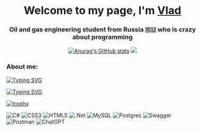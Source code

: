 <h1 align="center">Welcome to my page, I'm <a href="https://t.me/vlad_1k" target="_blank">Vlad</a> 
<h3 align="center">Oil and gas engineering student from Russia 🇷🇺 who is crazy about programming</h3>

<div align="center"> 
  
[![Anurag's GitHub stats](https://github-readme-stats.vercel.app/api?username=dels-in)](https://github.com/anuraghazra/github-readme-stats)
![](https://github-profile-summary-cards.vercel.app/api/cards/repos-per-language?username=dels-in&theme=github)

</div>

<h3 align="left">About me:</h3>

[![Typing SVG](https://readme-typing-svg.herokuapp.com?font=Roboto&size=15&pause=1000&color=000000&background=FFFFFF&multiline=true&repeat=false&random=false&width=435&lines=-+%F0%9F%94%AD+I%E2%80%99m+currently+working+on+beginning+;a+programmer+career)](https://git.io/typing-svg)

[![Typing SVG](https://readme-typing-svg.herokuapp.com?font=Roboto&size=15&pause=1000&color=000000&background=FFFFFF&multiline=true&repeat=false&random=false&width=435&lines=-+%F0%9F%8C%B1+I%E2%80%99m+currently+learning+ASP.NET)](https://git.io/typing-svg)

[![trophy](https://github-profile-trophy.vercel.app/?username=dels-in)](https://github.com/ryo-ma/github-profile-trophy)

![C#](https://img.shields.io/badge/c%23-%23239120.svg?style=for-the-badge&logo=csharp&logoColor=white)
![CSS3](https://img.shields.io/badge/css3-%231572B6.svg?style=for-the-badge&logo=css3&logoColor=white)
![HTML5](https://img.shields.io/badge/html5-%23E34F26.svg?style=for-the-badge&logo=html5&logoColor=white)
![.Net](https://img.shields.io/badge/.NET-5C2D91?style=for-the-badge&logo=.net&logoColor=white)
![MySQL](https://img.shields.io/badge/mysql-%2300f.svg?style=for-the-badge&logo=mysql&logoColor=white)
![Postgres](https://img.shields.io/badge/postgres-%23316192.svg?style=for-the-badge&logo=postgresql&logoColor=white)
![Swagger](https://img.shields.io/badge/-Swagger-%23Clojure?style=for-the-badge&logo=swagger&logoColor=white)
![Postman](https://img.shields.io/badge/Postman-FF6C37?style=for-the-badge&logo=postman&logoColor=white)
![ChatGPT](https://img.shields.io/badge/chatGPT-74aa9c?style=for-the-badge&logo=openai&logoColor=white)

<!--
**dels-in/dels-in** is a ✨ _special_ ✨ repository because its `README.md` (this file) appears on your GitHub profile.

Here are some ideas to get you started:

- 🔭 I’m currently working on beginning a programmer career
- 🌱 I’m currently learning ASP.NET Core
- 👯 I’m looking to collaborate on ...
- 🤔 I’m looking for help with ...
- 💬 Ask me about ...
- 📫 How to reach me: ...
- 😄 Pronouns: ...
- ⚡ Fun fact: ...

